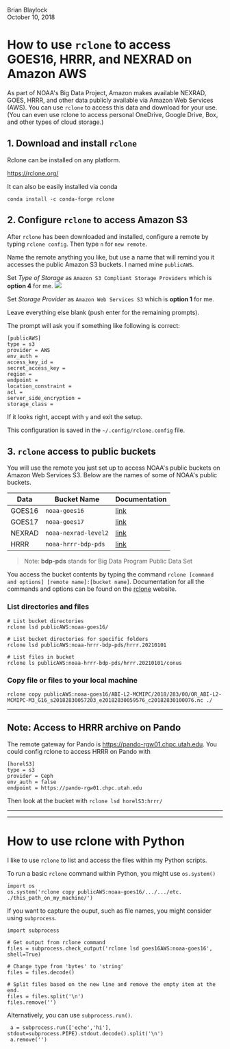 Brian Blaylock  
October 10, 2018

# How to use `rclone` to access GOES16, HRRR, and NEXRAD on Amazon AWS

As part of NOAA's Big Data Project, Amazon makes available NEXRAD, GOES, HRRR, and other data publicly available via Amazon Web Services (AWS). You can use `rclone` to access this data and download for your use. (You can even use rclone to access personal OneDrive, Google Drive, Box, and other types of cloud storage.)

## 1. Download and install `rclone`

Rclone can be installed on any platform.

https://rclone.org/

It can also be easily installed via conda
```
conda install -c conda-forge rclone
```

## 2. Configure `rclone` to access **Amazon S3**
After `rclone` has been downloaded and installed, configure a remote by typing `rclone config`. Then type `n` for `new remote`.

Name the remote anything you like, but use a name that will remind you it accesses the public Amazon S3 buckets. I named mine `publicAWS`. 

Set _Type of Storage_ as `Amazon S3 Compliant Storage Providers` which is **option 4** for me.
![](./images/rclone-demo.png)

Set _Storage Provider_ as `Amazon Web Services S3` which is **option 1** for me.

Leave everything else blank (push enter for the remaining prompts).

The prompt will ask you if something like following is correct:

    [publicAWS]
    type = s3
    provider = AWS
    env_auth =
    access_key_id =
    secret_access_key =
    region =
    endpoint =
    location_constraint =
    acl =
    server_side_encryption =
    storage_class =

If it looks right, accept with `y` and exit the setup.

This configuration is saved in the `~/.config/rclone.config` file.

## 3. `rclone` access to public buckets
You will use the remote you just set up to access NOAA's public buckets on Amazon Web Services S3. Below are the names of some of NOAA's public buckets. 

|Data| Bucket Name| Documentation |
|--|--|--|
|GOES16| `noaa-goes16`| [link](https://registry.opendata.aws/noaa-goes/) |
|GOES17| `noaa-goes17`| [link](https://registry.opendata.aws/noaa-goes/) |
|NEXRAD| `noaa-nexrad-level2`| [link](https://registry.opendata.aws/noaa-nexrad/) |
|HRRR| `noaa-hrrr-bdp-pds`| [link](https://registry.opendata.aws/noaa-hrrr-pds/) |

> Note: **bdp-pds** stands for Big Data Program Public Data Set

You access the bucket contents by typing the command `rclone [command and options] [remote name]:[bucket name]`. Documentation for all the commands and options can be found on the [rclone](https://rclone.org/) website.

### List directories and files

    # List bucket directories
    rclone lsd publicAWS:noaa-goes16/
    
    # List bucket directories for specific folders
    rclone lsd publicAWS:noaa-hrrr-bdp-pds/hrrr.20210101

    # List files in bucket
    rclone ls publicAWS:noaa-hrrr-bdp-pds/hrrr.20210101/conus

### Copy file or files to your local machine

    rclone copy publicAWS:noaa-goes16/ABI-L2-MCMIPC/2018/283/00/OR_ABI-L2-MCMIPC-M3_G16_s20182830057203_e20182830059576_c20182830100076.nc ./

---

## Note: Access to HRRR archive on Pando
The remote gateway for Pando is https://pando-rgw01.chpc.utah.edu. You could config rclone to access HRRR on Pando with
```
[horelS3]
type = s3
provider = Ceph
env_auth = false
endpoint = https://pando-rgw01.chpc.utah.edu
```
Then look at the bucket with `rclone lsd horelS3:hrrr/`


---
---


# How to use rclone with Python

I like to use `rclone` to list and access the files within my Python scripts.

To run a basic `rclone` command within Python, you might use `os.system()`

    import os
    os.system('rclone copy publicAWS:noaa-goes16/.../.../etc. ./this_path_on_my_machine/')

If you want to capture the ouput, such as file names, you might consider using `subprocess`.

    import subprocess
    
    # Get output from rclone command
    files = subprocess.check_output('rclone lsd goes16AWS:noaa-goes16', shell=True)

    # Change type from 'bytes' to 'string'
    files = files.decode()

    # Split files based on the new line and remove the empty item at the end.
    files = files.split('\n')
    files.remove('')

Alternatively, you can use `subprocess.run()`.

     a = subprocess.run(['echo','hi'], stdout=subprocess.PIPE).stdout.decode().split('\n')
     a.remove('')

